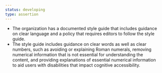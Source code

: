 ```yaml
---
status: developing
type: assertion
---
```


- The organization has a documented style guide that includes guidance on clear language and a policy that requires editors to follow the style guide.
- The style guide includes guidance on clear words as well as clear numbers, such as avoiding or explaining Roman numerals, removing numerical information that is not essential for understanding the content, and providing explanations of essential numerical information to aid users with disabilities that impact cognitive accessibility.
